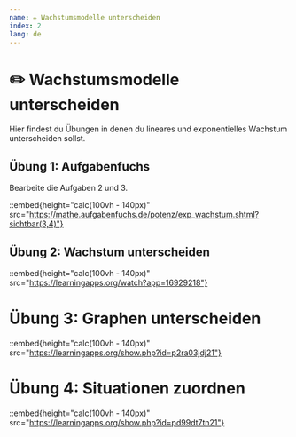 ```yaml
---
name: ✏️ Wachstumsmodelle unterscheiden
index: 2
lang: de
---
```


# ✏️ Wachstumsmodelle unterscheiden

Hier findest du Übungen in denen du lineares und exponentielles Wachstum unterscheiden sollst.

## Übung 1: Aufgabenfuchs

Bearbeite die Aufgaben 2 und 3.

::embed{height="calc(100vh - 140px)" src="https://mathe.aufgabenfuchs.de/potenz/exp_wachstum.shtml?sichtbar(3,4)"}

## Übung 2: Wachstum unterscheiden

::embed{height="calc(100vh - 140px)" src="https://learningapps.org/watch?app=16929218"}

# Übung 3: Graphen unterscheiden

::embed{height="calc(100vh - 140px)" src="https://learningapps.org/show.php?id=p2ra03jdj21"}

# Übung 4: Situationen zuordnen

::embed{height="calc(100vh - 140px)" src="https://learningapps.org/show.php?id=pd99dt7tn21"}
